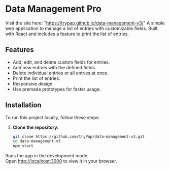 # Data Management Pro

Visit the site here: "https://trypap.github.io/data-management-v3/"
A simple web application to manage a list of entries with customizable fields. Built with React and includes a feature to print the list of entries.

## Features

- Add, edit, and delete custom fields for entries.
- Add new entries with the defined fields.
- Delete individual entries or all entries at once.
- Print the list of entries.
- Responsive design.
- Use premade prototypes for faster usage.

## Installation

To run this project locally, follow these steps:

1. **Clone the repository:**

   ```sh
   git clone https://github.com/tryPap/data-management-v3.git
   cd data-management-v3
   npm start

Runs the app in the development mode.\
Open [http://localhost:3000](http://localhost:3000) to view it in your browser.

